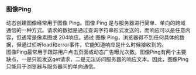 ### 图像Ping  
动态创建图像经常用于图像 Ping。图像 Ping 是与服务器进行简单、单向的跨域通信的一种方式。请求的数据是通过查询字符串形式发送的，而响应可以是任意内容，但通常是像素图或 204响应。通过 图像 Ping，浏览器得不到任何具体的数据，但通过侦听load和error事件，它能知道响应是什么时候接收到的。  
图像Ping最常用于跟踪用户点击页面或动态广告曝光次数。图像Ping有两个主要缺点，一是只能发送get请求，二是无法访问服务器的响应文本。因此，图像Ping只能用于浏览器与服务器间的单向通信。  
